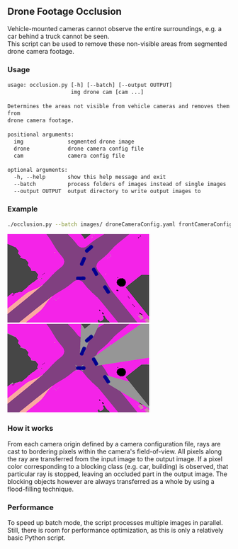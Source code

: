## Drone Footage Occlusion

Vehicle-mounted cameras cannot observe the entire surroundings, e.g. a car behind a truck cannot be seen.  
This script can be used to remove these non-visible areas from segmented drone camera footage.

### Usage
```
usage: occlusion.py [-h] [--batch] [--output OUTPUT]
                    img drone cam [cam ...]

Determines the areas not visible from vehicle cameras and removes them from
drone camera footage.

positional arguments:
  img              segmented drone image
  drone            drone camera config file
  cam              camera config file

optional arguments:
  -h, --help       show this help message and exit
  --batch          process folders of images instead of single images
  --output OUTPUT  output directory to write output images to
```

### Example
```bash
./occlusion.py --batch images/ droneCameraConfig.yaml frontCameraConfig.yaml rearCameraConfig.yaml --output output_images/
```
![original](assets/example-original.png) ![occluded](assets/example-occluded.png)

### How it works
From each camera origin defined by a camera configuration file, rays are cast to bordering pixels within the camera's field-of-view. All pixels along the ray are transferred from the input image to the output image. If a pixel color corresponding to a blocking class (e.g. car, building) is observed, that particular ray is stopped, leaving an occluded part in the output image. The blocking objects however are always transferred as a whole by using a flood-filling technique.

### Performance
To speed up batch mode, the script processes multiple images in parallel. Still, there is room for performance optimization, as this is only a relatively basic Python script.
